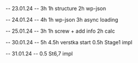 -- 23.01.24 -- 3h
1h structure
2h wp-json

-- 24.01.24 -- 4h
1h wp-json
3h async loading

-- 25.01.24 -- 3h
1h screw + add info
2h calc

-- 30.01.24 -- 5h
4.5h verstka start
0.5h Stage1 impl

-- 31.01.24 --
0.5 St6,7 impl
